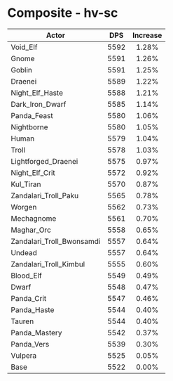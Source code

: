 # Composite - hv-sc
| Actor | DPS | Increase |
|---|:---:|:---:|
|Void_Elf|5592|1.28%|
|Gnome|5591|1.26%|
|Goblin|5591|1.25%|
|Draenei|5589|1.22%|
|Night_Elf_Haste|5588|1.21%|
|Dark_Iron_Dwarf|5585|1.14%|
|Panda_Feast|5580|1.06%|
|Nightborne|5580|1.05%|
|Human|5579|1.04%|
|Troll|5578|1.03%|
|Lightforged_Draenei|5575|0.97%|
|Night_Elf_Crit|5572|0.92%|
|Kul_Tiran|5570|0.87%|
|Zandalari_Troll_Paku|5565|0.78%|
|Worgen|5562|0.73%|
|Mechagnome|5561|0.70%|
|Maghar_Orc|5558|0.65%|
|Zandalari_Troll_Bwonsamdi|5557|0.64%|
|Undead|5557|0.64%|
|Zandalari_Troll_Kimbul|5555|0.60%|
|Blood_Elf|5549|0.49%|
|Dwarf|5548|0.47%|
|Panda_Crit|5547|0.46%|
|Panda_Haste|5544|0.40%|
|Tauren|5544|0.40%|
|Panda_Mastery|5542|0.37%|
|Panda_Vers|5539|0.30%|
|Vulpera|5525|0.05%|
|Base|5522|0.00%|
